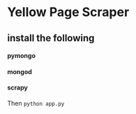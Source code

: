 # Yellow Page Scraper

## install the following
#### pymongo
#### mongod
#### scrapy

Then `python app.py`

